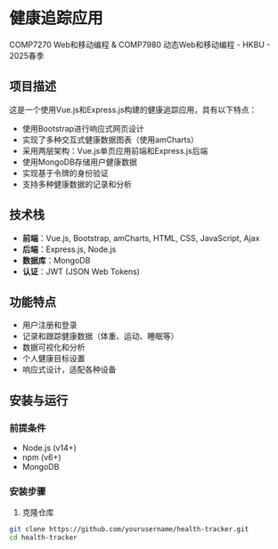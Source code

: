# 健康追踪应用

COMP7270 Web和移动编程 & COMP7980 动态Web和移动编程 - HKBU - 2025春季

## 项目描述

这是一个使用Vue.js和Express.js构建的健康追踪应用，具有以下特点：

- 使用Bootstrap进行响应式网页设计
- 实现了多种交互式健康数据图表（使用amCharts）
- 采用两层架构：Vue.js单页应用前端和Express.js后端
- 使用MongoDB存储用户健康数据
- 实现基于令牌的身份验证
- 支持多种健康数据的记录和分析

## 技术栈

- **前端**：Vue.js, Bootstrap, amCharts, HTML, CSS, JavaScript, Ajax
- **后端**：Express.js, Node.js
- **数据库**：MongoDB
- **认证**：JWT (JSON Web Tokens)

## 功能特点

- 用户注册和登录
- 记录和跟踪健康数据（体重、运动、睡眠等）
- 数据可视化和分析
- 个人健康目标设置
- 响应式设计，适配各种设备

## 安装与运行

### 前提条件

- Node.js (v14+)
- npm (v6+)
- MongoDB

### 安装步骤

1. 克隆仓库
```bash
git clone https://github.com/yourusername/health-tracker.git
cd health-tracker